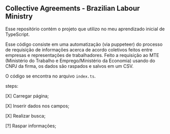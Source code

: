 ## Collective Agreements -  Brazilian Labour Ministry

Esse repositório contém o projeto que utilizo no meu aprendizado inicial de TypeScript.

Esse código consiste em uma automatização (via puppeteer) do processo de requisição de informações acerca de acordo coletivos feitos entre empresas e representações de trabalhadores.
Feito a requisição ao MTE (Ministério do Trabalho e Emprego/Ministério da Economia) usando do CNPJ da firma, os dados são raspados e salvos em um CSV.

O código se encontra no arquivo ```index.ts```.

steps:

[X] Carregar página;

[X] Inserir dados nos campos;

[X] Realizar busca;

[?] Raspar informações;


